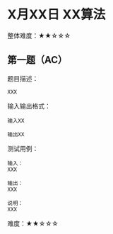 # X月XX日 XX算法

整体难度：★★☆☆☆

## 第一题（AC）

题目描述：

    XXX

输入输出格式：

    输入XX

    输出XX

测试用例：

    输入：
    XXX

    输出：
    XXX

    说明：
    XXX


难度：★★☆☆☆